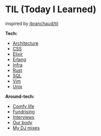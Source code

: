 # TIL (Today I Learned) 
inspired by [jbranchaud/til](https://github.com/jbranchaud/til?tab=readme-ov-file)


**Tech:**
- [Architecture](architecture/)
- [CSS](css/)
- [Elixir](elixir/)
- [Erlang](erlang/)
- [Infra](infrastructure/)
- [Rust](rust/)
- [SQL](sql/)
- [Vim](vim/)
- [Unix](unix/)


**Around-tech:**
- [Comfy life](comfy_life/)
- [Fundrising](fundrising/)
- [Interviews](interviews/)
- [Our body](our_body/)
- [My DJ mixes](dj/)













<!---
##### Unsorted yet
## 2024-05-14 06:07

testcontainers (Elixir friendly) - https://testcontainers.com/desktop/?utm_campaign=2024-04-24-testcontainers-desktop&utm_medium=video&utm_source=youtube




## 2024-05-09 12:00

Peer code review - https://smartbear.com/learn/code-review/best-practices-for-peer-code-review/



Interview intro
# v2:
## Intro + ice breaker
:) I suck in JS
:) “normal” job before SWE
:) audio-device’s driver has been installed incorrectly

- 7 years of exp in production. 4.5 years in PETAL  stack (day-to-day)
- before IT I used to have a “normal” job in marketing.
Marketing -> automation the Adv processes (Google Ad, Facebook Ad etc, analytics) -> full-time software engineer

## the latest project
- Zoom-like, Miro-like platform.
solution !exactly! for education
for teachers, tutors

BE - audio, video calls, recording, speech recognition
FE - upgrading whiteboard. Admin pages
Infra - docker configs, log management, GH Actions for auto tests

#### Most challenging moment:
S - new team, new stack, 99% homebrewed tools
T - join the process ASAP
A - ask-ask-ask
R -  



#### Fuck-up moment:
S - I suck in JS. 

## questions?


























































## 2024-05-06 10:34

Summary of Clean Code - https://gist.github.com/wojteklu/73c6914cc446146b8b533c0988cf8d29

Yet another intrepretation of my rule is a Boy scout rule: Leave the campground cleaner than you found it.



## 2024-05-03 18:25

:queue.* is awesome in Elixir




## 2024-05-02 11:34
Dockerfiles, .sh files, Makefiles can wrapped in Earthfile here - https://docs.earthly.dev/basics/part-1-a-simple-earthfile


%%%%%%%%%%%%%%%%%%%%%%%%%%%%%%%%%% Above is moved in TIL %%%%%%%%%%%%%%%%%%%%%%%%%%%%%%%%%%%%%%%%%%%%%%%%%


## 2024-04-25 12:49

Git commit messages Policy - https://www.conventionalcommits.org/en/v1.0.0-beta.2/#:~:text=Commits%20MUST%20be%20prefixed%20with,bug%20fix%20for%20your%20application.


## 2024-04-25 05:05

Github scanner for HRs and pre-interview screening - https://gitroll.io
Works meh, but it might be a ice breaker





## 2024-04-16 14:46

Find related subreddits by a keyword
`https://anvaka.github.io/sayit/?query=tutor`




## 2024-04-05 16:25

List of all Membrane Plugins here - https://github.com/membraneframework/membrane_core/#All-packages




## 2024-04-05 07:54

Performance, profiling and all-about-the-project info for Elixir projects
https://gitlab.com/MachinesAreUs/archeometer

works unstable for existing project, but maybe I need to spend more time with it



## 2024-03-05 19:39
Law English dictionary:
1) https://www.nolo.com/dictionary
2) https://thelawdictionary.org/letter/m/



## 2024-02-26 11:47

ETS tables are never garbage collected. Only removing records manually will reclaim memory
Don't use dynamic atoms. They are cached till VM running

Erlang/Elixir debugging - Tracing here - https://www.youtube.com/watch?v=pj6zAgvVt5w - Timestamp 21:00




## 2024-02-26 10:24

how to resolve ssh issue for new ubuntu machine (usually for home-based servers )
https://locall.host/why-cant-i-ssh-into-ubuntu/
















## 2024-02-25 13:17
Legally, the advertisements are not offers. Instead, they are held to be invitations for you to come and make an offer.

Now the big thing about revocation is that you have to do it before it's accepted
The third method by which offers will be terminated is called operation of law. Things like the death or incompetence of one of the parties, destructing of subject matter, or an unreasonable lapse of time

### Acceptance
Rejection is easy: just say no. But for acceptance there are a few requirements in order to have a valid acceptance of an offer and form a valid and enforceable contract.






















## 2024-02-24 20:15
in contract there always at least 2 parties
offeror
offeree

valid contract
void contract



## 2024-02-23 22:09

today I learned how to experiment with Ansible via Docker
https://medium.com/@mefengl/unknown-title-a4d9400b7bf0

useful when I need to dry-run and test some playbooks without setting any VMware or VBox (useful for mac M1)





## 2024-02-13 18:30

I can use `Process.send_after/2` 
send_after(dest, msg, time, opts \\ [])
Sends msg to dest after time milliseconds.

use it istead of cron jobs.

And I may use gen_retry for retriving -  
https://github.com/appcues/gen_retry

---
Find begginer-friendly post about Rust and Arduino. I may try it
https://blog.logrocket.com/complete-guide-running-rust-arduino/



## 2024-02-12 15:58

# Write a short program that prints each number from 1 to 100 on a new line.
# 
# For each multiple of 3, print "Fizz" instead of the number.
# 
# For each multiple of 5, print "Buzz" instead of the number.
# 
# For numbers which are multiples of both 3 and 5, print "FizzBuzz" instead of the number.

















































































## 2024-02-02 15:45

read carefully this - deps/phoenix_live_view/lib/phoenix_live_view.ex 




## 2024-02-01 11:36



## 2024-01-29 11:11


pull-up resistors
pull-down resistors






















































When I will be on an interview again - I'd like to ask what tools company's team use in communication.
Teams & Outlook - red flag
Slack - hmm, well-enough
Discord - means the team is friendly and nerdy enough to use the best known tools


---
2023-11-09

# Error:
:observer.start() is not starting in IEx 

### Solution:
You can do extra_applications:

---

```
if Mix.env == :dev, do: [:observer, :wx, :logger, :runtime_tools], else: [:logger, :runtime_tools]
```










2023-09-29
1) An alternative to `with` usage in Elixir - https://hexdocs.pm/sage/readme.html
`It’s like Ecto.Multi but across business logic and third-party APIs.`

instead of 
```
  with {:ok, user} <- create_user(attrs),
           {:ok, plans} <- fetch_subscription_plans(attrs),
           {:ok, charge} <- charge_card(user, subscription),
           {:ok, subscription} <- create_subscription(user, plan, attrs),
           {:ok, _delivery} <- schedule_delivery(user, subscription, attrs),
           {:ok, _receipt} <- send_email_receipt(user, subscription, attrs),
           {:ok, user} <- update_user(user, %{subscription: subscription}) do
```

we may use this:
```
 new()
    |> run(:user, &create_user/2)
    |> run(:plans, &fetch_subscription_plans/2, &subscription_plans_circuit_breaker/3)
    |> run(:subscription, &create_subscription/2, &delete_subscription/3)
    |> run_async(:delivery, &schedule_delivery/2, &delete_delivery_from_schedule/3)
    |> run_async(:receipt, &send_email_receipt/2, &send_excuse_for_email_receipt/3)
    |> run(:update_user, &set_plan_for_a_user/2)
    |> finally(&acknowledge_job/2)
    |> transaction(SageExample.Repo, attrs)
```
---


2023-09-13
1) kubectl alternative? Hmm, k9s looks interesting

---

2023-09-11
1) kinda ready-to-use ECK configs - https://github.com/framsouza/eck-ready-for-production/blob/main/external-dns.yaml



--- 
2023-07-02
1) `kubectl get pods -A` to check which of your pods are running if you don't know your namespace



---

2023-07-02
1) Bad SQL for removing expired items -
`SELECT ... WHERE DateDiff(mm, OrderDate,GetDate()) >= 30;`
Fixed: `SELECT ... WHERE OrderDate < DateAdd(mm, -30, GetDate());`


---

2023-07-01
1) "The more pressure you take, the more pressure you will get" - once being said in ThePrimeagen video here - https://www.youtube.com/watch?v=3J6ZpoPWauI
So saying "No" will play good game for me right now AND will play better in long run

---

2023-06-24
1) Way better to use language model "Yes and..." instead of "Yes, but" in any type of conversation

---

2023-06-23
1) Algo course notes:
    - ask better clarifying questions
    - writing the code - is the last thing to do and its optional
    - ask questions earlier

    - shape data structure(s) to the problem - not the problem to the data structure
    - the 1st solution you do - should be dummiest and easiest solution that accurate. Optimize it later
2) 

---

2023-06-22
1) did a bit of rm-to-rip typelearning
2) found a Warp (CLI alternative). So far so good. Looks fancy. Works with Tmux

---

2023-06-18
1) A course "Rust for TS developers" is done. The course is good, useful, quite "dry" and cover 2 main concepts: trait+imp+generics and Borrow checker.
I think it's quite good for starting up.
2) `rustup docs --book` - offline Rust book

---

2023-06-17
1) I can't say I got the 100% of generic idea. I got the result it wants to reach: to be 1 for every situations. And that's pretty nice. Kinda macro from Elixir: lets generate all possible variants for every situation.
2) I think I got the idea of `impl<T, U> ...` - it means that 2 types might be different (ex: f64 and i32) BUT in some cases it still will work when T=f64 and U=f64. We cover both cases: when they are same and they are different. With `impl<T>` we won't have this opportunity to cover both.

---

2023-06-16
1) `cargo install cargo-watch` + watch only `/src` and clear the console - `cargo watch -c -w src -x run`
2) done with yesterday's code where From and IntoIter had been kicked my brain out.
Now Dispay works, Iter works for Rectangle, `collide/2` works (but I'm not sure it works okay for Rect-within-Circle cases)
3) how to public rust app in brew - https://federicoterzi.com/blog/how-to-publish-your-rust-project-on-homebrew/


---

2023-06-15
1) Display and Default. Boom! Looks good, I hope I will use this knowledge :)
2) vim knowledge boom moment: I saw how ThePrimeagen did "add lost brackets to the end of the line for this N lines". It works this way: select the lines, press shift+:, it shows `:'<'>` and here I can use any of commands. For this example it was :s/%pattern_to_change%$/%new_pattern/g.
Dollar sign is the sign "The end of the line"

---

2023-06-13
1) added Rust-written music player. Vim keybindings, shitty look.. oh, thats what I was looking for :)
2) played around Rust tutor this time. Modules + crates + `use ...` - goes okay. Lovin' it

---

2023-06-10
1) vec![...] is temporary. We need to declare it in a var and use it AFTER - now the vec! will be in a memory
2) kinda worked out with structs, impls and triats. Structs were useing for objects (Circle, Rectangle), impl for their action with specific struct (Area for Circle, Area for Rectangle) and triat for the action we want to do with the all structs (Area)
3) idea of learning project - thinky-type the RIP project (Rust-written rm command)
4) `::std::io::...` use for absolute path. At the same time `std::io::...` is pretty standart

---
2023-06-10
1) if I need to get a String from args but stuck with Option<String> - maybe I need to use .expect("error msg") at the end.
Example
```
    let path: String =
        env::args()
        .last()
        .expect("should be at least one arg");
```
2) kinda hard part when I tried `trait` to add it by myself. But resolve it with some hinds from a course
3) `.parse::<T>()` can have `.parse::<T>().ok()` or `.parse::<T>().err()`
4) Rules:
    - there might be only one owner
    - there might be unlimited amount on immutable borrows (references, or my example: read-onlys);
    - there might be only one mutable ref (or my example - RWs) and no immutable refs

---
2023-06-9
1) watched a little :/ it was moving-out day

---
2023-06-8
1) worked with Option, .get(index) and *num, &num and *&num

---
2023-06-7
1) Played around .collect() and .iter()
2) Coc-rust works kinda good for Nvim with rust. Nice!
3) worked pretty ok with tutorial this night

---
2023-06-4
1) NOW I can say pattern matching is working in Rust pretty the same way it works in Elixir and Erlang
2) for using any sign as an alias name in ZSH - I need to add backslash. Example: \? 
3) question_mark now works quite okay. The goal of this app is reached. Nice! 

4) in Rust we may use `let y = &x` as a read-only reference and `let y = &mut x` as RW reference.
This RW-* is kinda new for me. 
When we need to use `&mut x` - we must declare `x` as mutable - `let mut x = ...`

in Rust docs it says:
```
    let mut x = vec![1, 2, 3];
    let y = &mut x; // y is a mutable reference to x
```

In this example, y is a mutable reference to the vector x. The reference y can be used to modify the vector's elements without transferring ownership.

---
2023-06-3
1) bought a course "Rust for TS devs". Start!

---
2023-06-2
1) Tried amazing thing: idea -> chat.openai -> CLI app in 25 minutes

---
2023-06-1
1) tried to compile rs-file without main function. For now I'm not sure I know how to do it :)
2) a scope in Rust works quite obvious. I like it: {} define the scope.
3) Rust's compiler can teach me. Nice!

---



---
before Notes have been created - I used this "100daysOfRust"

2023-04-12
1) :AI in nvim works and works pretty awesome
2) :DBUI solves my tasks and works pretty awesome as well

---

2023-04-06
1) how to compile ex project with maximum check of errors and warnings
`mix compile --all-warnings --warnings-as-errors`

---

2023-04-04
1) pgcli connection to remote db
`pgcli postgresql://user:password@host:port/dbname`
---

2023-03-29
1) found OpenCommit here - https://github.com/di-sukharev/opencommit
it helps with commit messages

2023-03-21
1) `curl http://169.254.169.254/latest/meta-data/spot/instance-action` - we need to ask this url constantly
to catch a termination signal
Idea: Elixir or Erlang, make a tiny service to catch this signal 


2023-03-20
1) launched around 10-12 AWS spot instances. Got some insights about. 
Looks like it decrease my AWS costs in April

---------

2023-03-8
1) finally mosh works with AWS. This time it was quite easy to config. 

---------

2023-02-05
1) Weylus - a screen sharing with any device which has browser and same WiFi.
Might be a usecase for a coding inside a vehicle. BT keyboard + phone == laptop-free coding session inside a vehicle
Next step - to try to config it as a second monitor (https://github.com/H-M-H/Weylus)

---------

2023-02-02
1) Playwright - e2e testing better than selenium

---------

2023-01-23
1) git cz makes it easier to git-commit with templates

---------

2023-01-06
1) Now I can make a text-based-screenshot of Tmux pane. Prefix+Alt+P - screenshot

---------

2023-01-04
1) ? as an alias for `w3m google.com` is the power!
2) w3m looks like my choice as well. FInally feels better and way more useful
3) I tried to add dark theme to DBeaver - it killed this app. Thats a bad news. 
4) Good news that I installed gobang - CLI dbeaver app :) Feels nice so far :)

---------

2023-01-01
1) First note in 2023. It turns out Imma a decade developer now. First commit I did was in December, 23th, 2013. Khool

---------

2022-11-21
1) 12V-220V invertor ain't cost bazillion dollars. It costs around 10 usd. Damn! I didn't know that
2) Gmail has a functionality "mark all unread and remove them by one click". I thought I can make it only with partitions (50-100 emails per partition)

---------

2022-11-20
1) one step closer to my Blacklog application for Android. Now it can stop when time's up

----------

2022-11-19
1) Android Studio might work with Android device via WiFi. It's possible to debugging your app here and remotely
2) Vim bindings work quite well in Android Studio
3) My first forked Android app was launched on my Xiami Redmi POCO X3.
4) I defined TODOs for Blacklog

2022-11-08
Today I learned:
1) in Elixir it is possible to String.split nur only with one splitter but with a list of them. Exhibit A: 
String.split(asf, ["/", " ", "+"])

--------------

2022-11-03
Today I learned:
1) ElixirLS and ErlangLS still work bad on my laptop :/ Sucks

--------------

2022-11-02
Today I learned:
1) its better to keep a diary (aka journaling)
2) Nice idea to make (or remake) Elixir projects (nano projects) to Erlang

--------------

2022-10-30

Today I learned:
1) Looks like all I need to use for certification preparations is tutorialdojo. It covers all areas: time-limited quiz + explanations after time is up
2) AWS CloudTrail Log File Verification can detect when log-file was made up (it calls "has been tempered with")

---------------
30 days of AWS started here
---------------


2022-09-15

Today I learned:

1) Erlang trouble with ASDF - the solution was in GCC
source - https://elearning.wsldp.com/pcmagazine/configure-error-no-acceptable-c-compiler-found-in-path/

---------------


2022-09-13

Today I learned:

1) Where to get knowledge about OTP? Here - https://learnyousomeerlang.com/what-is-otp
2) Ansible has an AWS opportunity - https://docs.ansible.com/ansible/latest/collections/amazon/aws/ec2_instance_module.html#examples

---------------


2022-09-4

Today I learned:

1) Redshift is C-store
2) C-store is Columnar storage. Row vs column storage idea looks pretty understandable

---------------


2022-08-31

Today I learned:

1) Summer moved on. Result: my first summer with LeetCode solved tasks
2) SQL tasks looks too easy? Try medium and hard one

---------------


2022-08-30

Today I learned:

1) Erlang/Elixir have BIF and NIF.
BIF - build-in functions
NIF - native inplemented functions. NIF might be used when you need to use Clang in your code.
---------------


2022-08-13

Today I learned:

1) LeetCode: solved an easy task about tree root and children. It shows out how drastically far Clang goes from Elixir (or vise versa). 
Elixir - ~300ms and ~50mb of RAM for calculation 
Clang - 1ms and ~5mb of RAM for calculation 

2) YEY! My first LeetCode task solved. Believable? It is already

Progress:
- 

---------------


2022-08-9

Today I learned:

Progress:
- reached 1:15:47 of this course - https://www.youtube.com/watch?v=BRuvq59miIo&t=538s

---------------


2022-07-13

Today I learned:

1) I still can think that the tasks can not be that easy.
2) Im still posponing questions to colleagues and after it Im experiencing snowball effect with the tasks. Don't do it, Pablo-Pavlo-Paul. Ask your colleagues!


---------------


2022-06-20

Today I learned:

1) termbin.com - Pastebin for terminal


---------------


2022-05-25

Today I learned:

1) HTTPie - cli postman - https://httpie.io/cli


---------------


2022-04-24

Today I learned:

1) Vim Markdown preview - https://github.com/iamcco/markdown-preview.nvim


---------------


2022-04-23

Today I learned:

1) Exq - queues and schedulers - https://elixircasts.io/elixir-job-processing-with-exq


---------------


2022-04-04

Today I learned:

1) I've lost a streak. It was with me since December 15th 2021 till war starting. 


---------------


2022-03-15
no lectures

Today I learned:

1) https://github.com/ueberauth/ueberauth - Auth with socialnets for Elixir. Plug-based


---------------


2022-01-09
no lectures

Today I learned:
1) SAA Exam preparations - https://explore.skillbuilder.aws/learn/course/125/exam-readiness-aws-certified-solutions-architect-associate-digital
2) AWS freelance platform - https://iq.aws.amazon.com/?utm=docs&service=Serverless%20Applications%20Lens

---------------


2022-01-08
no lectures

Today I learned:
1) ready-to-use use-cases for CDK - https://github.com/awslabs/aws-solutions-constructs/tree/main/source/use_cases
updated: more Py-use-cases - https://github.com/aws-samples/aws-cdk-examples/tree/master/python

2) this might be next step for TBC payment processing - https://github.com/aws-samples/aws-cdk-examples/tree/master/python/lambda-layer/



---------------


2022-01-06
15th lecture
Lecture AWS S3

Today I learned:
1) Add MFA to learning and personal accounts
2) Docker works with WordPress and MySQL



---------------


2022-01-05
14th lecture
Lecture AWS services first look + AWS IAM

Today I learned:
1) Edge locations
2) IAM.  MFA means Multi- and not Two-three-Nth factor auth
3) Nice thoughts from http://www.paulgraham.com/raq.html
- Two startups want to hire me. Which should I choose?
Pretend you're an investor—which you are, of your time—and ask yourself which of the two you'd buy stock in.



---------------


2022-01-04
no lectures

Today I learned:
1) Docker-compose for Wordpress... is just working from a box :D That's satisying as hell :)


---------------


2021-12-30
no lectures

Today I learned:
1) AWS CDK >>> cdk synth && cdk deploy && cdk destroy
2) AWS CDK will ask you when it seems to raise your costs for AWS. You are the person who choose
Example I've worked with - https://docs.aws.amazon.com/cdk/v2/guide/ecs_example.html


---------------


2021-12-28
no lectures

Today I learned:
1) AWS documentations and AWS learning videos have not always correct :) I've got problem with TypeScript in learning video which shows old version of code.


---------------


2021-12-27
no lectures

Today I learned:
1) There is the Path inside the AWS. Full-size big-ass Path to your goal with AWS. It's free!


---------------


2021-12-26
no lectures

Today I learned:
1) Alibaba Cloud - AWS from asian world - https://www.alibabacloud.com/pricing?spm=a3c0i.7911826.6791778070.dnavpricing0.794b3870r38JNg
Free trial included
2) Alibaba Cloud learning path - https://www.alibabacloud.com/help/en/doc-detail/86739.html
3) WHole AWS Docs - https://docs.aws.amazon.com
4) Explained and calculated AWS implementations. Ready-to-start with or ready-to-help-sell-AWS-to-the-client implementations - https://aws.amazon.com/solutions/implementations/?solutions-all.sort-by=item.additionalFields.sortDate&solutions-all.sort-order=desc&awsf.Content-Type=*all&awsf.AWS-Product%20Category=*all&awsf.AWS-Industry=*all

---------------


2021-12-25
no lectures

Today I learned:
1) PDF reader with VIM bindings - Zathura
2) AWS learning plans - https://explore.skillbuilder.aws/learn
3) Well-acritectured design principles - https://docs.aws.amazon.com/wellarchitected/latest/analytics-lens/well-architected-design-principles.html

Ideas:


---------------


2021-12-24
AWS class

Today I learned:
1) I've reached first AWS certification

---------------


2021-12-23
no lectures

Today I learned:
1) how to make terminal screencasts - https://asciinema.org/
2) AWS calculator - https://calculator.aws
3) AWS lambda with blank-python - https://github.com/awsdocs/aws-lambda-developer-guide/tree/master/sample-apps/blank-python

---------------


2021-12-20
12th lecture in a row
gitlab-ci

Today I learned:
1) if add a dot to job name - it is the same as comment it. Runner will skip this job

---------------


2021-12-18
12th lecture in a row
2nd lecture soft skills

Today I learned:
1) https://12factor.net/

---------------


2021-12-17
11th lecture in a row
1st lecture CI/CD

Today I learned:
1) https://12factor.net/

---------------


2021-12-13
9th lecture in a row
3st lecture about Gitlab

Today I learned:
1) show Nginx docker-container for localhost 8080 (can be used for local projects) - sudo docker run -t -d -p 8080:80 --name nginx-baby nginx

---------------


2021-12-10
9th lecture in a row
3st lecture about Gitlab

Today I learned:
1) GPG keys. Added it to RIA and PariMatch projects


---------------


2021-12-09
Day-off


Today I learned:
5) For the first time in my life I've got Kubernetes dashboard. Got it by my own (to be honest by https://www.katacoda.com, but whatever... :D )
That's why I had no willing to fall asleep :) Worth it!


---------------


2021-12-08
8th lecture in a row
2st lecture about Gitlab

Today I learned:
1) Google boolean search - https://support.google.com/websearch/answer/2466433?hl=en
2) OhMyZsh for zsh
3) How to write readme correctly - https://editorconfig.org/
4) Easy codeshare with coded in Base64 data - https://github.com/topaz/paste \ https://topaz.github.io/paste/
5) Katacoda (kinda best learning-by-doing classes) - https://www.katacoda.com

-->
